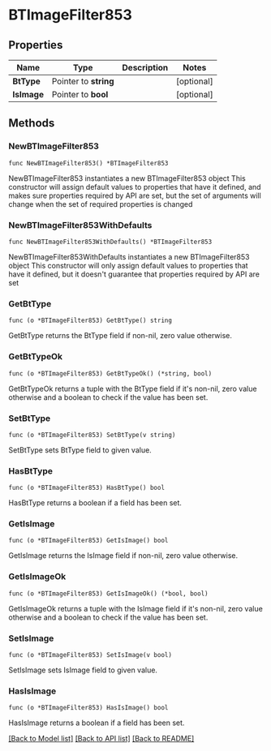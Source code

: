 # BTImageFilter853

## Properties

Name | Type | Description | Notes
------------ | ------------- | ------------- | -------------
**BtType** | Pointer to **string** |  | [optional] 
**IsImage** | Pointer to **bool** |  | [optional] 

## Methods

### NewBTImageFilter853

`func NewBTImageFilter853() *BTImageFilter853`

NewBTImageFilter853 instantiates a new BTImageFilter853 object
This constructor will assign default values to properties that have it defined,
and makes sure properties required by API are set, but the set of arguments
will change when the set of required properties is changed

### NewBTImageFilter853WithDefaults

`func NewBTImageFilter853WithDefaults() *BTImageFilter853`

NewBTImageFilter853WithDefaults instantiates a new BTImageFilter853 object
This constructor will only assign default values to properties that have it defined,
but it doesn't guarantee that properties required by API are set

### GetBtType

`func (o *BTImageFilter853) GetBtType() string`

GetBtType returns the BtType field if non-nil, zero value otherwise.

### GetBtTypeOk

`func (o *BTImageFilter853) GetBtTypeOk() (*string, bool)`

GetBtTypeOk returns a tuple with the BtType field if it's non-nil, zero value otherwise
and a boolean to check if the value has been set.

### SetBtType

`func (o *BTImageFilter853) SetBtType(v string)`

SetBtType sets BtType field to given value.

### HasBtType

`func (o *BTImageFilter853) HasBtType() bool`

HasBtType returns a boolean if a field has been set.

### GetIsImage

`func (o *BTImageFilter853) GetIsImage() bool`

GetIsImage returns the IsImage field if non-nil, zero value otherwise.

### GetIsImageOk

`func (o *BTImageFilter853) GetIsImageOk() (*bool, bool)`

GetIsImageOk returns a tuple with the IsImage field if it's non-nil, zero value otherwise
and a boolean to check if the value has been set.

### SetIsImage

`func (o *BTImageFilter853) SetIsImage(v bool)`

SetIsImage sets IsImage field to given value.

### HasIsImage

`func (o *BTImageFilter853) HasIsImage() bool`

HasIsImage returns a boolean if a field has been set.


[[Back to Model list]](../README.md#documentation-for-models) [[Back to API list]](../README.md#documentation-for-api-endpoints) [[Back to README]](../README.md)


